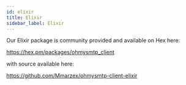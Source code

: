 ```yaml
---
id: elixir
title: Elixir
sidebar_label: Elixir
---
```



Our Elixir package is community provided and available on Hex here:

https://hex.pm/packages/ohmysmtp_client

with source available here: 

https://github.com/Mmarzex/ohmysmtp-client-elixir